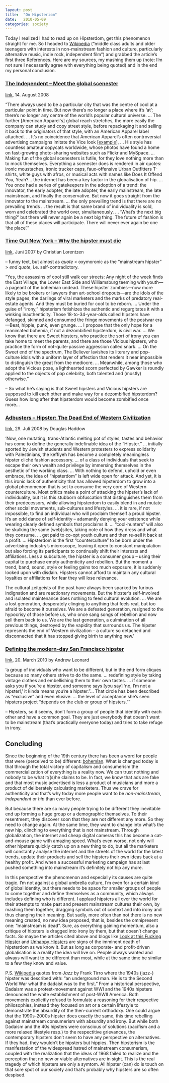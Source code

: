 ```yaml
---
layout: post
title:  "On Hipsterism"
date:   2010-05-09
categories: society
---
```


Today I realized I had to read up on Hipsterdom, get this phenomenon straight for me. So I headed to [Wikipedia](http://en.wikipedia.org/wiki/Hipster_(contemporary_subculture)) (“middle class adults and older teenagers with interests in non-mainstream fashion and culture, particularly alternative music, indie rock, independent film”) and grabbed the article’s first three References. Here are my sources, my mashing them up (note: I’m not sure I necessarily agree with everything being quoted) and in the end my personal conclusion.

### [The Independent – Meet the global scenester](http://www.independent.co.uk/life-style/fashion/features/meet-the-global-scenester-hes-hip-hes-cool-hes-everywhere-894199.html)

[link](http://www.independent.co.uk/life-style/fashion/features/meet-the-global-scenester-hes-hip-hes-cool-hes-everywhere-894199.html), 14. August 2008

“There always used to be a particular city that was the centre of cool at a particular point in time. But now there’s no longer a place where it’s ‘at’; there’s no longer any centre of the world’s popular cultural universe. … The further [American Apparel's] global reach stretches, the more easily the company can study and copy street style, before repackaging it and selling it back to the originators of that style, with an American Apparel label attached. … It’s no coincidence that American Apparel’s often controversial advertising campaigns imitate the Vice look [[example](http://www.lesmads.de/upload/vice_mag_51.php)], … His style has countless amateur copycats worldwide, whose photos have found a home on fast-growing photo-sharing websites such as Flickr and MySpace. … Making fun of the global scenesters is futile, for they love nothing more than to mock themselves. Everything a scenester does is rendered in air quotes: ironic moustaches, ironic trucker caps, faux-offensive Urban Outfitters T-shirts, white guys with afros, or musical acts with names like Does It Offend You, Yeah?… the internet has been a key factor in the globalisation of hip. … You once had a series of gatekeepers in the adoption of a trend: the innovator, the early adopter, the late adopter, the early mainstream, the late mainstream, and finally the conservative. But now it goes straight from the innovator to the mainstream. … the only prevailing trend is that there are no prevailing trends … the result is that same brand of individuality is sold, worn and celebrated the world over, simultaneously. … ‘What’s the next big thing?’ but there will never again be a next big thing. The future of fashion is that all of these places will participate. There will never ever again be one ‘the place’.”

### [Time Out New York – Why the hipster must die](http://newyork.timeout.com/articles/features/4840/why-the-hipster-must-die)

[link](http://newyork.timeout.com/articles/features/4840/why-the-hipster-must-die), Juni 2007 by Christian Lorentzen

– funny text, but almost as *quote* \< oxymoronic as the “mainstream hipster” \> *end quote*, i.e. self-contradictory.

“Yes, the assassins of cool still walk our streets: Any night of the week finds the East Village, the Lower East Side and Williamsburg teeming with youth—a pageant of the bohemian undead. These hipster zombies—now more likely to be brokers or lawyers than art-school dropouts—are the idols of the style pages, the darlings of viral marketers and the marks of predatory real-estate agents. And they must be buried for cool to be reborn. … Under the guise of “irony,” hipsterism fetishizes the authentic and regurgitates it with a winking inauthenticity. Those 18-to-34-year-olds called hipsters have defanged, skinned and consumed the fringe movements of the postwar era—Beat, hippie, punk, even grunge. … I propose that the only hope for a reanimated bohemia, if not a dezombified hipsterdom, is civil war. … We know that there are Sweet hipsters, who practice the sort of irony you can take home to meet the parents, and there are those Vicious hipsters, who practice the form of not-quite-passive aggression called snark. … On the Sweet end of the spectrum, The Believer lavishes its literary and pop-culture idols with a uniform layer of affection that renders it near impossible to distinguish the great from the mediocre. … Meanwhile, among those who adopt the Vicious pose, a lighthearted scorn perfected by Gawker is roundly applied to the objects of pop celebrity, both talented and (mostly) otherwise.”

– So what he’s saying is that Sweet hipsters and Vicious hipsters are supposed to kill each other and make way for a dezombified hipsterdom? Guess how long after that hipsterdom would become zombified once more…

### [Adbusters – Hipster: The Dead End of Western Civilization](https://www.adbusters.org/magazine/79/hipster.html)

[link](https://www.adbusters.org/magazine/79/hipster.html), 29. Juli 2008 by Douglas Haddow

‘Now, one mutating, trans-Atlantic melting pot of styles, tastes and behavior has come to define the generally indefinable idea of the “Hipster.” … initially sported by Jewish students and Western protesters to express solidarity with Palestinians, the keffiyeh has become a completely meaningless hipster cliché fashion accessory. … of a class of individuals that seek to escape their own wealth and privilege by immersing themselves in the aesthetic of the working class. … With nothing to defend, uphold or even embrace, the idea of “hipsterdom” is left wide open for attack. And yet, it is this ironic lack of authenticity that has allowed hipsterdom to grow into a global phenomenon that is set to consume the very core of Western counterculture. Most critics make a point of attacking the hipster’s lack of individuality, but it is this stubborn obfuscation that distinguishes them from their predecessors, while allowing hipsterdom to easily blend in and mutate other social movements, sub-cultures and lifestyles. … it is rare, if not impossible, to find an individual who will proclaim themself a proud hipster. It’s an odd dance of self-identity – adamantly denying your existence while wearing clearly defined symbols that proclaims it. … “cool-hunters” will also be skulking the same [web]sites, taking note of how they dress and what they consume. … get paid to co-opt youth culture and then re-sell it back at a profit. … Hipsterdom is the first “counterculture” to be born under the advertising industry’s microscope, leaving it open to constant manipulation but also forcing its participants to continually shift their interests and affiliations. Less a subculture, the hipster is a consumer group – using their capital to purchase empty authenticity and rebellion. But the moment a trend, band, sound, style or feeling gains too much exposure, it is suddenly looked upon with disdain. Hipsters cannot afford to maintain any cultural loyalties or affiliations for fear they will lose relevance.

The cultural zeitgeists of the past have always been sparked by furious indignation and are reactionary movements. But the hipster’s self-involved and isolated maintenance does nothing to feed cultural evolution. … We are a lost generation, desperately clinging to anything that feels real, but too afraid to become it ourselves. We are a defeated generation, resigned to the hypocrisy of those before us, who once sang songs of rebellion and now sell them back to us. We are the last generation, a culmination of all previous things, destroyed by the vapidity that surrounds us. The hipster represents the end of Western civilization – a culture so detached and disconnected that it has stopped giving birth to anything new.’

### [Defining the modern-day San Francisco hipster](http://trekkerdrew.blogspot.com/2010/02/its-hipsterdom-article-to-be-published.html)

[link](http://trekkerdrew.blogspot.com/2010/02/its-hipsterdom-article-to-be-published.html), 20. March 2010 by Andrew Leonard

‘a group of individuals who want to be different, but in the end form cliques because so many others strive to do the same. … redefining style by taking vintage clothes and embellishing them to their own tastes. … if someone asks you if you’re a hipster, and someone says [you say] ‘no, I’m not a hipster!,’ it kinda means you’re a hipster.”… That circle has been described as “exclusive” and even elusive. … the level of acceptance she’s seen hipsters project “depends on the club or group of hipsters.”’

– Hipsters, so it seems, don’t form a group of people that identify with each other and have a common goal. They are just everybody that doesn’t want to be mainstream (that’s practically everyone today) and tries to take refuge in irony.

## Concluding

Since the beginning of the 19th century there has been a word for people that were (perceived to be) different: [bohemian](http://en.wikipedia.org/wiki/Bohemianism). What is changed today is that through the total victory of capitalism and consumerism the commercialization of everything is a reality now. We can trust nothing and nobody to be what it/(s)he claims to be. In fact, we know that ads are fake and that most music advertised is less a product of musicians and more a product of deliberately calculating marketers. Thus we crave for authenticity and that’s why today more people want to be *non-mainstream*, *independent* or *hip* than ever before.

But because there are so many people trying to be different they inevitable end up forming a huge group or a demographic themselves. To their resentment, they discover soon that they are not different any more. So they need to change again. At the same time, they want to change into what’s the new hip, clinching to everything that is not mainstream. Through globalization, the internet and cheap digital cameras this has become a cat-and-mouse game with amazing speed. What’s even worse, not only will other hipsters quickly catch up on a new thing to do, but all the marketers will constantly analyse the internet and the streets of the world for the latest trends, update their products and sell the hipsters their own ideas back at a healthy profit. And when a successful marketing campaign has at last pushed something into mainstream it’s definitely not hip any more.

In this perspective the phenomenon and especially its causes are quite tragic. I’m not against a global umbrella culture, I’m even for a certain kind of global identity, but there needs to be space for smaller groups of people to come together and define themselves as a community, which always includes defining who is different. I applaud hipsters all over the world for their attempts to make past and present mainstream cultures their own, by mashing them together, dragging symbols out of context and into irony and thus changing their meaning. But sadly, more often than not there is no new meaning created, no new idea proposed, that is, besides the omnipresent one: “mainstream is dead”. Sure, as everything gaining momentum, also a critique of hipsters is dragged into irony by them, but that doesn’t change facts. So maybe the articles cited above and blogs like [Look at this Fucking Hipster](http://www.latfh.com/) and [Unhappy Hipsters](http://unhappyhipsters.com/) are signs of the imminent death of hipsterdom as we know it. But as long as corporate- and profit-driven globalisation is a reality the idea will live on. People always wanted and always will want to be different than most, while at the same time be similar to a few they know and value.

P.S. [Wikipedia](http://en.wikipedia.org/wiki/Hipster_(1940s_subculture)) quotes from *Jazz* by Frank Tirro where the 1940s (jazz-) hipster was described with: “an underground man. He is to the Second World War what the dadaist was to the first.” From a historical perspective, Dadaism was a protest-movement against WWI and the 1940s hipsters denounced the white establishment of post-WWII America. Both movements explicitly refused to formulate a reasoning for their respective philosophies, instead they focused on art or a certain lifestyle to demonstrate the absurdity of the then-current orthodoxy. One could argue that the 1990s-2000s hipster does exactly the same, this time rebelling against mainstream consumerism with absurdity and irony. But while both Dadaism and the 40s hipsters were conscious of solutions (pacifism and a more relaxed lifestyle resp.) to the respectitive grievances, the contemporary hipsters don’t seem to have any perspective on alternatives. If they had, they wouldn’t be hipsters but hippies. Then hipsterism is the manifestation of the widespread hatred of mainstream consumerism, coupled with the realization that the ideas of 1968 failed to realize and the perception that no new or viable alternatives are in sight. This is the real tragedy of which hipsters are only a symtom. All hipster (can) do is touch on that sore spot of our society and that’s probably why hipsters are so often despised.

